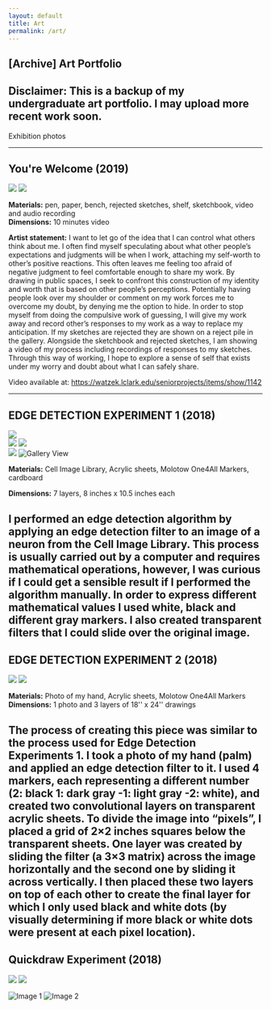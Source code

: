 ```yaml
---
layout: default
title: Art
permalink: /art/
---
```


## \[Archive\] Art Portfolio
**Disclaimer:** This is a backup of my undergraduate art portfolio. I may upload more recent work soon.
---
Exhibition photos

---  

## You're Welcome (2019)

![](assets/art_images/y_welcome/Harrington_19smallweb.jpg)
![](assets/art_images/y_welcome/Harrington_21smallweb.jpg)

**Materials:** pen, paper, bench, rejected sketches, shelf, sketchbook, video and audio recording  
**Dimensions:** 10 minutes video

**Artist statement:** I want to let go of the idea that I can control what others think about me. I often find myself speculating about what other people’s expectations and judgments will be when I work, attaching my self-worth to other’s positive reactions. This often leaves me feeling too afraid of negative judgment to feel comfortable enough to share my work. By drawing in public spaces, I seek to confront this construction of my identity and worth that is based on other people’s perceptions. Potentially having people look over my shoulder or comment on my work forces me to overcome my doubt, by denying me the option to hide. In order to stop myself from doing the compulsive work of guessing, I will give my work away and record other’s responses to my work as a way to replace my anticipation. If my sketches are rejected they are shown on a reject pile in the gallery. Alongside the sketchbook and rejected sketches, I am showing a video of my process including recordings of responses to my sketches. Through this way of working, I hope to explore a sense of self that exists under my worry and doubt about what I can safely share.

Video available at: https://watzek.lclark.edu/seniorprojects/items/show/1142

---

## EDGE DETECTION EXPERIMENT 1 (2018)

![](assets/art_images/ed1/Harrington_04web.jpg)  
![](assets/art_images/ed1/Harrington_05web.jpg) 
![](assets/art_images/ed1/Harrington_06web.jpg)  
![](assets/art_images/ed1/tempweb.jpg)
![Gallery View](assets/art_images/ed1/Final_Review1web.jpg)

**Materials:** Cell Image Library, Acrylic sheets, Molotow One4All Markers, cardboard  

**Dimensions:** 7 layers,  8 inches x 10.5 inches each

I performed an edge detection algorithm by applying an edge detection filter to an image of a neuron from the Cell Image Library. This process is usually carried out by a computer and requires mathematical operations, however, I was curious if I could get a sensible result if I performed the algorithm manually. In order to express different mathematical values I used white, black and different gray markers. I also created transparent filters that I could slide over the original image.
---

## EDGE DETECTION EXPERIMENT 2 (2018)

![](assets/art_images/ed2/Harrington_09web.jpg) 
![](assets/art_images/ed2/Harrington_10web.jpg)

**Materials:** Photo of my hand, Acrylic sheets, Molotow One4All Markers
**Dimensions:** 1 photo and 3 layers of 18'' x 24'' drawings

The process of creating this piece was similar to the process used for Edge Detection Experiments 1. I took a photo of my hand (palm) and applied an edge detection filter to it. I used 4 markers, each representing a different number (2: black 1: dark gray -1: light gray -2: white), and created two convolutional layers on transparent acrylic sheets. To divide the image into “pixels”, I placed a grid of 2×2 inches squares below the transparent sheets. One layer was created by sliding the filter (a 3×3 matrix) across the image horizontally and the second one by sliding it across vertically. I then placed these two layers on top of each other to create the final layer for which I only used black and white dots (by visually determining if more black or white dots were present at each pixel location). 
---
## Quickdraw Experiment (2018)

![](assets/art_images/y_welcome/Harrington_07web.jpg) 
![](assets/art_images/y_welcome/Harrington_08web.jpg)

<div class="image-container">
  <img src="assets/art_images/y_welcome/web2e26205e-36b1-4b2b-b896-e67d289d63bb_rw_3840.jpg" alt="Image 1">
  <img src="assets/art_images/y_welcome/web36b7d088-0c34-4c31-bb20-d90f7a31a5a1_rw_3840.jpg" alt="Image 2">
</div>

